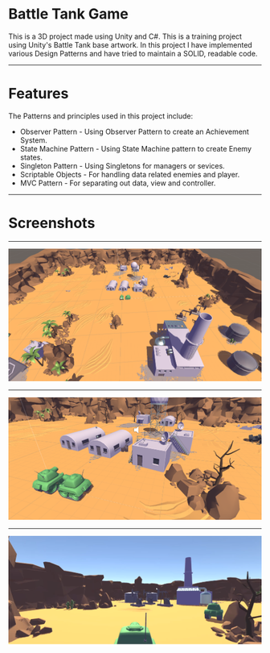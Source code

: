 # Battle Tank Game
This is a 3D project made using Unity and C#.
This is a training project using Unity's Battle Tank base artwork. In this project I have implemented various Design Patterns and have tried to maintain a SOLID, readable code.
___
# Features
The Patterns and principles used in this project include:
* Observer Pattern - Using Observer Pattern to create an Achievement System.
* State Machine Pattern - Using State Machine pattern to create Enemy states.
* Singleton Pattern - Using Singletons for managers or sevices.
* Scriptable Objects - For handling data related enemies and player. 
* MVC Pattern - For separating out data, view and controller.
___
# Screenshots
___
![screenshot](/Screenshots/Tank1.png)
___
![screenshot](/Screenshots/Tank2.png)
___
![screenshot](/Screenshots/Tank3.png)


